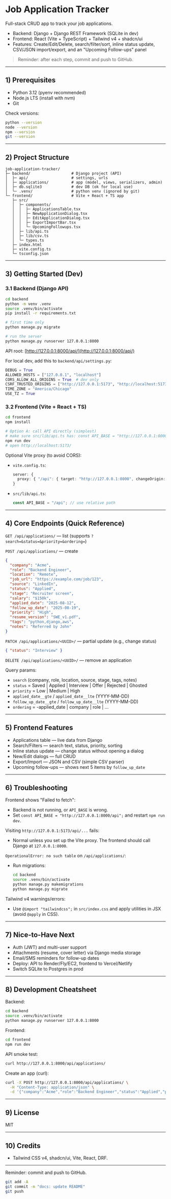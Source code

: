 # Job Application Tracker

Full-stack CRUD app to track your job applications.

* Backend: Django + Django REST Framework (SQLite in dev)
* Frontend: React (Vite + TypeScript) + Tailwind v4 + shadcn/ui
* Features: Create/Edit/Delete, search/filter/sort, inline status update, CSV/JSON import/export, and an "Upcoming Follow-ups" panel

> Reminder: after each step, commit and push to GitHub.

---

## 1) Prerequisites

* Python 3.12 (pyenv recommended)
* Node.js LTS (install with nvm)
* Git

Check versions:

```bash
python --version
node --version
npm --version
git --version
```

---

## 2) Project Structure

```
job-application-tracker/
├─ backend/                  # Django project (API)
│  ├─ api/                   # settings, urls
│  ├─ applications/          # app (model, views, serializers, admin)
│  ├─ db.sqlite3             # dev DB (ok for local use)
│  └─ .venv/                 # python venv (ignored by git)
└─ frontend/                 # Vite + React + TS app
   ├─ src/
   │  ├─ components/
   │  │  ├─ ApplicationsTable.tsx
   │  │  ├─ NewApplicationDialog.tsx
   │  │  ├─ EditApplicationDialog.tsx
   │  │  ├─ ExportImportBar.tsx
   │  │  └─ UpcomingFollowups.tsx
   │  ├─ lib/api.ts
   │  ├─ lib/csv.ts
   │  └─ types.ts
   ├─ index.html
   ├─ vite.config.ts
   └─ tsconfig.json
```

---

## 3) Getting Started (Dev)

### 3.1 Backend (Django API)

```bash
cd backend
python -m venv .venv
source .venv/bin/activate
pip install -r requirements.txt

# first time only
python manage.py migrate

# run the server
python manage.py runserver 127.0.0.1:8000
```

API root: [http://127.0.0.1:8000/api/](http://127.0.0.1:8000/api/)

For local dev, add this to `backend/api/settings.py`:

```py
DEBUG = True
ALLOWED_HOSTS = ["127.0.0.1", "localhost"]
CORS_ALLOW_ALL_ORIGINS = True  # dev only
CSRF_TRUSTED_ORIGINS = ["http://127.0.0.1:5173", "http://localhost:5173"]
TIME_ZONE = "America/Chicago"
USE_TZ = True
```

### 3.2 Frontend (Vite + React + TS)

```bash
cd frontend
npm install

# Option A: call API directly (simplest)
# make sure src/lib/api.ts has: const API_BASE = "http://127.0.0.1:8000/api";
npm run dev
# open http://localhost:5173/
```

Optional Vite proxy (to avoid CORS):

* `vite.config.ts`:

  ```ts
  server: {
    proxy: { "/api": { target: "http://127.0.0.1:8000", changeOrigin: true } },
  }
  ```
* `src/lib/api.ts`:

  ```ts
  const API_BASE = "/api"; // use relative path
  ```

---

## 4) Core Endpoints (Quick Reference)

`GET /api/applications/` — list (supports `?search=&status=&priority=&ordering=`)

`POST /api/applications/` — create

```json
{
  "company": "Acme",
  "role": "Backend Engineer",
  "location": "Remote",
  "job_url": "https://example.com/job/123",
  "source": "LinkedIn",
  "status": "Applied",
  "stage": "Recruiter screen",
  "salary": "$150k",
  "applied_date": "2025-08-12",
  "follow_up_date": "2025-08-19",
  "priority": "High",
  "resume_version": "SWE_v1.pdf",
  "tags": "python,django,aws",
  "notes": "Referred by John"
}
```

`PATCH /api/applications/<UUID>/` — partial update (e.g., change status)

```json
{ "status": "Interview" }
```

`DELETE /api/applications/<UUID>/` — remove an application

Query params:

* `search` (company, role, location, source, stage, tags, notes)
* `status` = Saved | Applied | Interview | Offer | Rejected | Ghosted
* `priority` = Low | Medium | High
* `applied_date__gte` / `applied_date__lte` (YYYY-MM-DD)
* `follow_up_date__gte` / `follow_up_date__lte` (YYYY-MM-DD)
* `ordering` = -applied\_date | company | role | ...

---

## 5) Frontend Features

* Applications table — live data from Django
* Search/Filters — search text, status, priority, sorting
* Inline status update — change status without opening a dialog
* New/Edit dialogs — full CRUD
* Export/Import — JSON and CSV (simple CSV parser)
* Upcoming follow-ups — shows next 5 items by `follow_up_date`

---

## 6) Troubleshooting

Frontend shows "Failed to fetch":

* Backend is not running, or `API_BASE` is wrong.
* Set `const API_BASE = "http://127.0.0.1:8000/api";` and restart `npm run dev`.

Visiting `http://127.0.0.1:5173/api/...` fails:

* Normal unless you set up the Vite proxy. The frontend should call Django at `127.0.0.1:8000`.

`OperationalError: no such table` on `/api/applications/`:

* Run migrations:

  ```bash
  cd backend
  source .venv/bin/activate
  python manage.py makemigrations
  python manage.py migrate
  ```

Tailwind v4 warnings/errors:

* Use `@import "tailwindcss";` in `src/index.css` and apply utilities in JSX (avoid `@apply` in CSS).

---

## 7) Nice-to-Have Next

* Auth (JWT) and multi-user support
* Attachments (resume, cover letter) via Django media storage
* Email/SMS reminders for follow-up dates
* Deploy: API to Render/Fly/EC2, frontend to Vercel/Netlify
* Switch SQLite to Postgres in prod

---

## 8) Development Cheatsheet

Backend:

```bash
cd backend
source .venv/bin/activate
python manage.py runserver 127.0.0.1:8000
```

Frontend:

```bash
cd frontend
npm run dev
```

API smoke test:

```bash
curl http://127.0.0.1:8000/api/applications/
```

Create an app (curl):

```bash
curl -X POST http://127.0.0.1:8000/api/applications/ \
  -H "Content-Type: application/json" \
  -d '{"company":"Acme","role":"Backend Engineer","status":"Applied","priority":"High"}'
```

---

## 9) License

MIT

---

## 10) Credits

* Tailwind CSS v4, shadcn/ui, Vite, React, DRF.

---

Reminder: commit and push to GitHub.

```bash
git add -A
git commit -m "docs: update README"
git push
```

